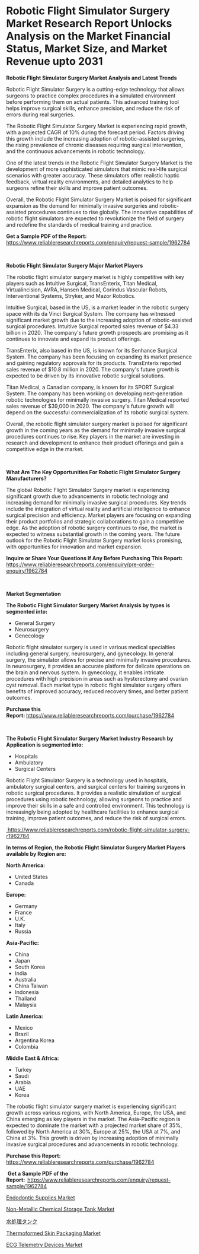 <p><h1>Robotic Flight Simulator Surgery Market Research Report Unlocks Analysis on the Market Financial Status, Market Size, and Market Revenue upto 2031</h1></p><p><strong>Robotic Flight Simulator Surgery Market Analysis and Latest Trends</strong></p>
<p><p>Robotic Flight Simulator Surgery is a cutting-edge technology that allows surgeons to practice complex procedures in a simulated environment before performing them on actual patients. This advanced training tool helps improve surgical skills, enhance precision, and reduce the risk of errors during real surgeries.</p><p>The Robotic Flight Simulator Surgery Market is experiencing rapid growth, with a projected CAGR of 10% during the forecast period. Factors driving this growth include the increasing adoption of robotic-assisted surgeries, the rising prevalence of chronic diseases requiring surgical intervention, and the continuous advancements in robotic technology.</p><p>One of the latest trends in the Robotic Flight Simulator Surgery Market is the development of more sophisticated simulators that mimic real-life surgical scenarios with greater accuracy. These simulators offer realistic haptic feedback, virtual reality environments, and detailed analytics to help surgeons refine their skills and improve patient outcomes.</p><p>Overall, the Robotic Flight Simulator Surgery Market is poised for significant expansion as the demand for minimally invasive surgeries and robotic-assisted procedures continues to rise globally. The innovative capabilities of robotic flight simulators are expected to revolutionize the field of surgery and redefine the standards of medical training and practice.</p></p>
<p><strong>Get a Sample PDF of the Report:&nbsp;</strong> <a href="https://www.reliableresearchreports.com/enquiry/request-sample/1962784">https://www.reliableresearchreports.com/enquiry/request-sample/1962784</a></p>
<p>&nbsp;</p>
<p><strong>Robotic Flight Simulator Surgery Major Market Players</strong></p>
<p><p>The robotic flight simulator surgery market is highly competitive with key players such as Intuitive Surgical, TransEnterix, Titan Medical, Virtualincision, AVRA, Hansen Medical, Corindus Vascular Robots, Interventional Systems, Stryker, and Mazor Robotics. </p><p>Intuitive Surgical, based in the US, is a market leader in the robotic surgery space with its da Vinci Surgical System. The company has witnessed significant market growth due to the increasing adoption of robotic-assisted surgical procedures. Intuitive Surgical reported sales revenue of $4.33 billion in 2020. The company's future growth prospects are promising as it continues to innovate and expand its product offerings.</p><p>TransEnterix, also based in the US, is known for its Senhance Surgical System. The company has been focusing on expanding its market presence and gaining regulatory approvals for its products. TransEnterix reported sales revenue of $10.8 million in 2020. The company's future growth is expected to be driven by its innovative robotic surgical solutions.</p><p>Titan Medical, a Canadian company, is known for its SPORT Surgical System. The company has been working on developing next-generation robotic technologies for minimally invasive surgery. Titan Medical reported sales revenue of $39,000 in 2020. The company's future growth will depend on the successful commercialization of its robotic surgical system.</p><p>Overall, the robotic flight simulator surgery market is poised for significant growth in the coming years as the demand for minimally invasive surgical procedures continues to rise. Key players in the market are investing in research and development to enhance their product offerings and gain a competitive edge in the market.</p></p>
<p>&nbsp;</p>
<p><strong>What Are The Key Opportunities For Robotic Flight Simulator Surgery Manufacturers?</strong></p>
<p><p>The global Robotic Flight Simulator Surgery market is experiencing significant growth due to advancements in robotic technology and increasing demand for minimally invasive surgical procedures. Key trends include the integration of virtual reality and artificial intelligence to enhance surgical precision and efficiency. Market players are focusing on expanding their product portfolios and strategic collaborations to gain a competitive edge. As the adoption of robotic surgery continues to rise, the market is expected to witness substantial growth in the coming years. The future outlook for the Robotic Flight Simulator Surgery market looks promising, with opportunities for innovation and market expansion.</p></p>
<p><strong>Inquire or Share Your Questions If Any Before Purchasing This Report:</strong> <a href="https://www.reliableresearchreports.com/enquiry/pre-order-enquiry/1962784">https://www.reliableresearchreports.com/enquiry/pre-order-enquiry/1962784</a></p>
<p>&nbsp;</p>
<p><strong>Market Segmentation</strong></p>
<p><strong>The Robotic Flight Simulator Surgery Market Analysis by types is segmented into:</strong></p>
<p><ul><li>General Surgery</li><li>Neurosurgery</li><li>Genecology</li></ul></p>
<p><p>Robotic flight simulator surgery is used in various medical specialties including general surgery, neurosurgery, and gynecology. In general surgery, the simulator allows for precise and minimally invasive procedures. In neurosurgery, it provides an accurate platform for delicate operations on the brain and nervous system. In gynecology, it enables intricate procedures with high precision in areas such as hysterectomy and ovarian cyst removal. Each market type in robotic flight simulator surgery offers benefits of improved accuracy, reduced recovery times, and better patient outcomes.</p></p>
<p><strong>Purchase this Report:&nbsp;</strong><a href="https://www.reliableresearchreports.com/purchase/1962784">https://www.reliableresearchreports.com/purchase/1962784</a></p>
<p>&nbsp;</p>
<p><strong>The Robotic Flight Simulator Surgery Market Industry Research by Application is segmented into:</strong></p>
<p><ul><li>Hospitals</li><li>Ambulatory</li><li>Surgical Centers</li></ul></p>
<p><p>Robotic Flight Simulator Surgery is a technology used in hospitals, ambulatory surgical centers, and surgical centers for training surgeons in robotic surgical procedures. It provides a realistic simulation of surgical procedures using robotic technology, allowing surgeons to practice and improve their skills in a safe and controlled environment. This technology is increasingly being adopted by healthcare facilities to enhance surgical training, improve patient outcomes, and reduce the risk of surgical errors.</p></p>
<p><a href="https://www.reliableresearchreports.com/robotic-flight-simulator-surgery-r1962784">&nbsp;https://www.reliableresearchreports.com/robotic-flight-simulator-surgery-r1962784</a></p>
<p><strong>In terms of Region, the Robotic Flight Simulator Surgery Market Players available by Region are:</strong></p>
<p>
    <p> <strong> North America: </strong>
        <ul>
            <li>United States</li>
            <li>Canada</li>
        </ul>
        </p> 
    <p> <strong> Europe: </strong>
        <ul>
            <li>Germany</li>
            <li>France</li>
            <li>U.K.</li>
            <li>Italy</li>
            <li>Russia</li>
        </ul>
        </p> 
    <p> <strong> Asia-Pacific: </strong>
        <ul>
            <li>China</li>
            <li>Japan</li>
            <li>South Korea</li>
            <li>India</li>
            <li>Australia</li>
            <li>China Taiwan</li>
            <li>Indonesia</li>
            <li>Thailand</li>
            <li>Malaysia</li>
        </ul>
        </p> 
    <p> <strong> Latin America: </strong>
        <ul>
            <li>Mexico</li>
            <li>Brazil</li>
            <li>Argentina Korea</li>
            <li>Colombia</li>
        </ul>
        </p> 
    <p> <strong> Middle East & Africa: </strong>
        <ul>
            <li>Turkey</li>
            <li>Saudi</li>
            <li>Arabia</li>
            <li>UAE</li>
            <li>Korea</li>
        </ul>
    </p>
    </p>
<p><p>The robotic flight simulator surgery market is experiencing significant growth across various regions, with North America, Europe, the USA, and China emerging as key players in the market. The Asia-Pacific region is expected to dominate the market with a projected market share of 35%, followed by North America at 30%, Europe at 25%, the USA at 7%, and China at 3%. This growth is driven by increasing adoption of minimally invasive surgical procedures and advancements in robotic technology.</p></p>
<p><strong>Purchase this Report: </strong><a href="https://www.reliableresearchreports.com/purchase/1962784">https://www.reliableresearchreports.com/purchase/1962784</a></p>
<p>&nbsp;<strong>Get a Sample PDF of the Report:&nbsp;&nbsp;</strong><a href="https://www.reliableresearchreports.com/enquiry/request-sample/1962784">https://www.reliableresearchreports.com/enquiry/request-sample/1962784</a></p>
<p><strong></strong></p>
<p><p><a href="https://github.com/Angelnienowdseej3e45z3p8c/Market-Research-Report-List-2/blob/main/endodontic-supplies-market.md">Endodontic Supplies Market</a></p><p><a href="https://issuu.com/reportprime-2/docs/non-metallic-chemical-storage-tank-market-size-203">Non-Metallic Chemical Storage Tank Market</a></p><p><a href="https://github.com/klon646/Market-Research-Report-List-1/blob/main/444097450509.md">水処理タンク</a></p><p><a href="https://issuu.com/reportprime-2/docs/thermoformed-skin-packaging-market-size-2030.pptx">Thermoformed Skin Packaging Market</a></p><p><a href="https://github.com/brentleyjimmiealvaradoz4l1rea/Market-Research-Report-List-2/blob/main/ecg-telemetry-devices-market.md">ECG Telemetry Devices Market</a></p></p>